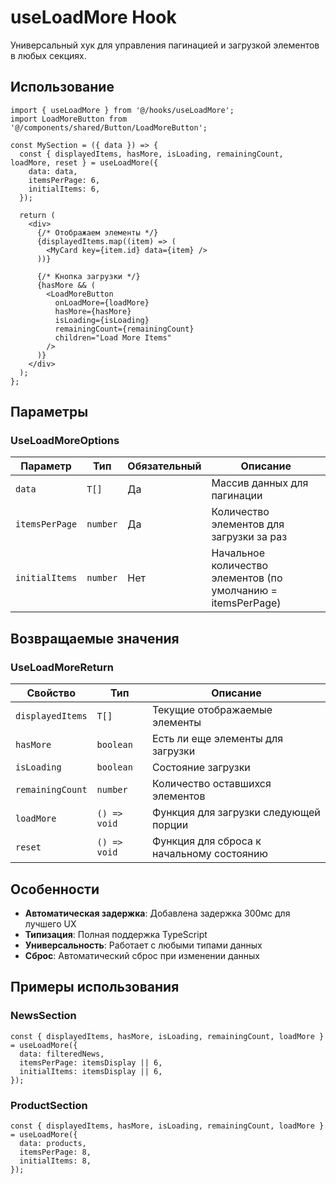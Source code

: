 # useLoadMore Hook

Универсальный хук для управления пагинацией и загрузкой элементов в любых секциях.

## Использование

```tsx
import { useLoadMore } from '@/hooks/useLoadMore';
import LoadMoreButton from '@/components/shared/Button/LoadMoreButton';

const MySection = ({ data }) => {
  const { displayedItems, hasMore, isLoading, remainingCount, loadMore, reset } = useLoadMore({
    data: data,
    itemsPerPage: 6,
    initialItems: 6,
  });

  return (
    <div>
      {/* Отображаем элементы */}
      {displayedItems.map((item) => (
        <MyCard key={item.id} data={item} />
      ))}

      {/* Кнопка загрузки */}
      {hasMore && (
        <LoadMoreButton
          onLoadMore={loadMore}
          hasMore={hasMore}
          isLoading={isLoading}
          remainingCount={remainingCount}
          children="Load More Items"
        />
      )}
    </div>
  );
};
```

## Параметры

### UseLoadMoreOptions<T>

| Параметр       | Тип      | Обязательный | Описание                                                     |
| -------------- | -------- | ------------ | ------------------------------------------------------------ |
| `data`         | `T[]`    | Да           | Массив данных для пагинации                                  |
| `itemsPerPage` | `number` | Да           | Количество элементов для загрузки за раз                     |
| `initialItems` | `number` | Нет          | Начальное количество элементов (по умолчанию = itemsPerPage) |

## Возвращаемые значения

### UseLoadMoreReturn<T>

| Свойство         | Тип          | Описание                                  |
| ---------------- | ------------ | ----------------------------------------- |
| `displayedItems` | `T[]`        | Текущие отображаемые элементы             |
| `hasMore`        | `boolean`    | Есть ли еще элементы для загрузки         |
| `isLoading`      | `boolean`    | Состояние загрузки                        |
| `remainingCount` | `number`     | Количество оставшихся элементов           |
| `loadMore`       | `() => void` | Функция для загрузки следующей порции     |
| `reset`          | `() => void` | Функция для сброса к начальному состоянию |

## Особенности

- **Автоматическая задержка**: Добавлена задержка 300мс для лучшего UX
- **Типизация**: Полная поддержка TypeScript
- **Универсальность**: Работает с любыми типами данных
- **Сброс**: Автоматический сброс при изменении данных

## Примеры использования

### NewsSection

```tsx
const { displayedItems, hasMore, isLoading, remainingCount, loadMore } = useLoadMore({
  data: filteredNews,
  itemsPerPage: itemsDisplay || 6,
  initialItems: itemsDisplay || 6,
});
```

### ProductSection

```tsx
const { displayedItems, hasMore, isLoading, remainingCount, loadMore } = useLoadMore({
  data: products,
  itemsPerPage: 8,
  initialItems: 8,
});
```

